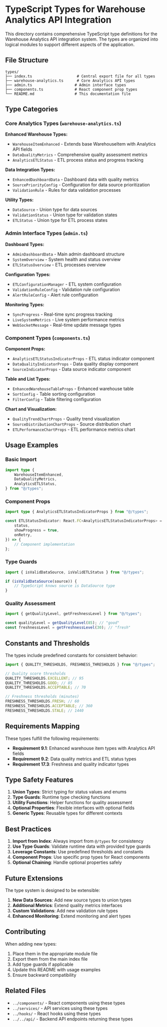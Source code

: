 # TypeScript Types for Warehouse Analytics API Integration

This directory contains comprehensive TypeScript type definitions for the Warehouse Analytics API integration system. The types are organized into logical modules to support different aspects of the application.

## File Structure

```
types/
├── index.ts                    # Central export file for all types
├── warehouse-analytics.ts      # Core Analytics API types
├── admin.ts                   # Admin interface types
├── components.ts              # React component prop types
└── README.md                  # This documentation file
```

## Type Categories

### Core Analytics Types (`warehouse-analytics.ts`)

**Enhanced Warehouse Types:**

-   `WarehouseItemEnhanced` - Extends base WarehouseItem with Analytics API fields
-   `DataQualityMetrics` - Comprehensive quality assessment metrics
-   `AnalyticsETLStatus` - ETL process status and progress tracking

**Data Integration Types:**

-   `EnhancedDashboardData` - Dashboard data with quality metrics
-   `SourcePriorityConfig` - Configuration for data source prioritization
-   `ValidationRule` - Rules for data validation processes

**Utility Types:**

-   `DataSource` - Union type for data sources
-   `ValidationStatus` - Union type for validation states
-   `ETLStatus` - Union type for ETL process states

### Admin Interface Types (`admin.ts`)

**Dashboard Types:**

-   `AdminDashboardData` - Main admin dashboard structure
-   `SystemOverview` - System health and status overview
-   `ETLStatusOverview` - ETL processes overview

**Configuration Types:**

-   `ETLConfigurationManager` - ETL system configuration
-   `ValidationRuleConfig` - Validation rule configuration
-   `AlertRuleConfig` - Alert rule configuration

**Monitoring Types:**

-   `SyncProgress` - Real-time sync progress tracking
-   `LiveSystemMetrics` - Live system performance metrics
-   `WebSocketMessage` - Real-time update message types

### Component Types (`components.ts`)

**Component Props:**

-   `AnalyticsETLStatusIndicatorProps` - ETL status indicator component
-   `DataQualityIndicatorProps` - Data quality display component
-   `SourceIndicatorProps` - Data source indicator component

**Table and List Types:**

-   `EnhancedWarehouseTableProps` - Enhanced warehouse table
-   `SortConfig` - Table sorting configuration
-   `FilterConfig` - Table filtering configuration

**Chart and Visualization:**

-   `QualityTrendChartProps` - Quality trend visualization
-   `SourceDistributionChartProps` - Source distribution chart
-   `ETLPerformanceChartProps` - ETL performance metrics chart

## Usage Examples

### Basic Import

```typescript
import type {
    WarehouseItemEnhanced,
    DataQualityMetrics,
    AnalyticsETLStatus,
} from "@/types";
```

### Component Props

```typescript
import type { AnalyticsETLStatusIndicatorProps } from "@/types";

const ETLStatusIndicator: React.FC<AnalyticsETLStatusIndicatorProps> = ({
    status,
    showProgress = true,
    onRetry,
}) => {
    // Component implementation
};
```

### Type Guards

```typescript
import { isValidDataSource, isValidETLStatus } from "@/types";

if (isValidDataSource(source)) {
    // TypeScript knows source is DataSource type
}
```

### Quality Assessment

```typescript
import { getQualityLevel, getFreshnessLevel } from "@/types";

const qualityLevel = getQualityLevel(85); // "good"
const freshnessLevel = getFreshnessLevel(30); // "fresh"
```

## Constants and Thresholds

The types include predefined constants for consistent behavior:

```typescript
import { QUALITY_THRESHOLDS, FRESHNESS_THRESHOLDS } from "@/types";

// Quality score thresholds
QUALITY_THRESHOLDS.EXCELLENT; // 95
QUALITY_THRESHOLDS.GOOD; // 85
QUALITY_THRESHOLDS.ACCEPTABLE; // 70

// Freshness thresholds (minutes)
FRESHNESS_THRESHOLDS.FRESH; // 60
FRESHNESS_THRESHOLDS.ACCEPTABLE; // 360
FRESHNESS_THRESHOLDS.STALE; // 1440
```

## Requirements Mapping

These types fulfill the following requirements:

-   **Requirement 9.1**: Enhanced warehouse item types with Analytics API fields
-   **Requirement 9.2**: Data quality metrics and ETL status types
-   **Requirement 17.3**: Freshness and quality indicator types

## Type Safety Features

1. **Union Types**: Strict typing for status values and enums
2. **Type Guards**: Runtime type checking functions
3. **Utility Functions**: Helper functions for quality assessment
4. **Optional Properties**: Flexible interfaces with optional fields
5. **Generic Types**: Reusable types for different contexts

## Best Practices

1. **Import from Index**: Always import from `@/types` for consistency
2. **Use Type Guards**: Validate runtime data with provided type guards
3. **Leverage Constants**: Use predefined thresholds and constants
4. **Component Props**: Use specific prop types for React components
5. **Optional Chaining**: Handle optional properties safely

## Future Extensions

The type system is designed to be extensible:

1. **New Data Sources**: Add new source types to union types
2. **Additional Metrics**: Extend quality metrics interfaces
3. **Custom Validations**: Add new validation rule types
4. **Enhanced Monitoring**: Extend monitoring and alert types

## Contributing

When adding new types:

1. Place them in the appropriate module file
2. Export them from the main index file
3. Add type guards if applicable
4. Update this README with usage examples
5. Ensure backward compatibility

## Related Files

-   `../components/` - React components using these types
-   `../services/` - API services using these types
-   `../hooks/` - React hooks using these types
-   `../../api/` - Backend API endpoints returning these types

